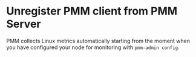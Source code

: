 # Unregister PMM client from PMM Server

PMM collects Linux metrics automatically starting from the moment when you have configured your node for monitoring with `pmm-admin config`.
